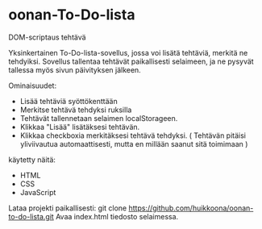 # oonan-To-Do-lista
DOM-scriptaus tehtävä



Yksinkertainen To-Do-lista-sovellus, jossa voi lisätä tehtäviä, merkitä ne tehdyiksi. Sovellus tallentaa tehtävät paikallisesti        selaimeen, ja ne pysyvät tallessa myös sivun päivityksen jälkeen.

Ominaisuudet:

  - Lisää tehtäviä syöttökenttään
  - Merkitse tehtävä tehdyksi ruksilla
  - Tehtävät tallennetaan selaimen localStorageen.
  - Klikkaa "Lisää" lisätäksesi tehtävän.
  - Klikkaa checkboxia merkitäksesi tehtävä tehdyksi. ( Tehtävän pitäisi yliviivautua automaattisesti, mutta en millään saanut sitä       toimimaan )

käytetty näitä:

  - HTML
  - CSS
  - JavaScript

Lataa projekti paikallisesti:
git clone https://github.com/huikkoona/oonan-to-do-lista.git
Avaa index.html tiedosto selaimessa.
